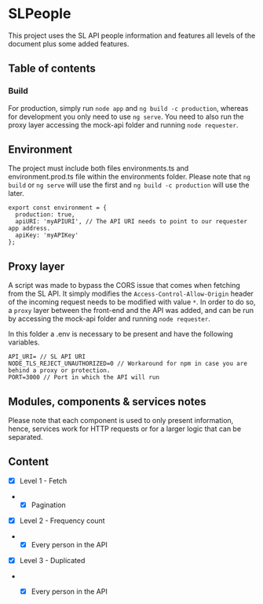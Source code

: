 # SLPeople

This project uses the SL API people information and features all levels of the document plus some added features.

## Table of contents

### Build

For production, simply run `node app` and `ng build -c production`, whereas for development you only need to use `ng serve`.
You need to also run the proxy layer accessing the mock-api folder and running `node requester`.

## Environment

The project must include both files environments.ts and environment.prod.ts file within the environments folder.
Please note that `ng build` or `ng serve` will use the first and `ng build -c production` will use the later.

````
export const environment = {
  production: true, 
  apiURI: 'myAPIURI', // The API URI needs to point to our requester app address.
  apiKey: 'myAPIKey'
};
````

## Proxy layer

A script was made to bypass the CORS issue that comes when fetching from the SL API. It simply modifies
the `Access-Control-Allow-Origin` header of the incoming request needs to be modified with value `*`.
In order to do so, a `proxy` layer between the front-end and the API was added, and can be run by accessing the mock-api folder
and running `node requester`. 

In this folder a .env is necessary to be present and have the following variables.

````
API_URI= // SL API URI
NODE_TLS_REJECT_UNAUTHORIZED=0 // Workaround for npm in case you are behind a proxy or protection.
PORT=3000 // Port in which the API will run
````

## Modules, components & services notes

Please note that each component is used to only present information, hence, services work for HTTP 
requests or for a larger logic that can be separated.

## Content

- [x] Level 1 - Fetch
- - [x] Pagination
- [x] Level 2 - Frequency count
- - [x] Every person in the API
- [x] Level 3 - Duplicated
- - [x] Every person in the API





